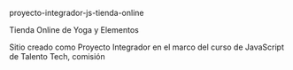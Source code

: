 proyecto-integrador-js-tienda-online

Tienda Online de Yoga y Elementos

Sitio creado como Proyecto Integrador en el marco del curso de JavaScript de Talento Tech, comisión  



